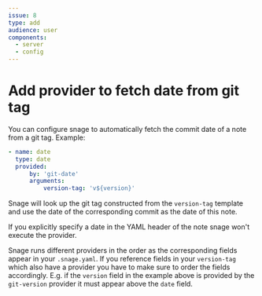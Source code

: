 ```yaml
---
issue: 8
type: add
audience: user
components:
  - server
  - config
---
```

# Add provider to fetch date from git tag

You can configure snage to automatically fetch the commit date of a
note from a git tag.
Example:
```yaml
- name: date
  type: date
  provided:
      by: 'git-date'
      arguments:
          version-tag: 'v${version}'
```

Snage will look up the git tag constructed from the `version-tag` template and
use the date of the corresponding commit as the date of this note.

If you explicitly specify a date in the YAML header of the note snage won't
execute the provider.

Snage runs different providers in the order as the corresponding fields appear
in your `.snage.yaml`. If you reference fields in your `version-tag` which also
have a provider you have to make sure to order the fields accordingly. E.g. if
the `version` field in the example above is provided by the `git-version`
provider it must appear above the `date` field.
